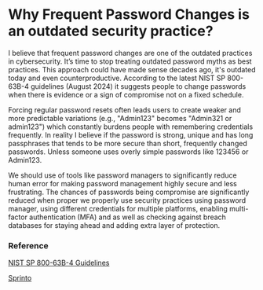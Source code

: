 # Why Frequent Password Changes is an outdated security practice?

I believe that frequent password changes are one of the outdated practices in cybersecurity. It’s time to stop treating outdated password myths as best practices. This approach could have made sense decades ago, it's outdated today and even counterproductive. According to the latest NIST SP 800-63B-4 guidelines (August 2024) it suggests people to change passwords when there is evidence or a sign of compromise not on a fixed schedule. 

Forcing regular password resets often leads users to create weaker and more predictable variations (e.g., "Admin123" becomes "Admin321 or admin123") which constantly burdens people with remembering credentials frequently. In reality I believe if the password is  strong, unique and has long passphrases that tends to be more secure than short, frequently changed passwords. Unless someone uses overly simple passwords like 123456 or Admin123.

We should use of tools like password managers to significantly reduce human error for making password management highly secure and less frustrating. The chances of passwords being compromise are significantly reduced when proper we properly use security practices using password manager, using different credentials for multiple platforms, enabling multi-factor authentication (MFA) and as well as checking against breach databases for staying ahead and adding extra layer of protection.

### Reference
[NIST SP 800-63B-4 Guidelines](https://nvlpubs.nist.gov/nistpubs/SpecialPublications/NIST.SP.800-63B-4.2pd.pdf)

[Sprinto](https://sprinto.com/blog/nist-password-guidelines/)

